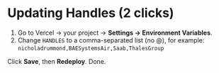 # Updating Handles (2 clicks)

1) Go to Vercel → your project → **Settings → Environment Variables**.
2) Change `HANDLES` to a comma-separated list (no @), for example:
   `nicholadrummond,BAESystemsAir,Saab,ThalesGroup`

Click **Save**, then **Redeploy**. Done.